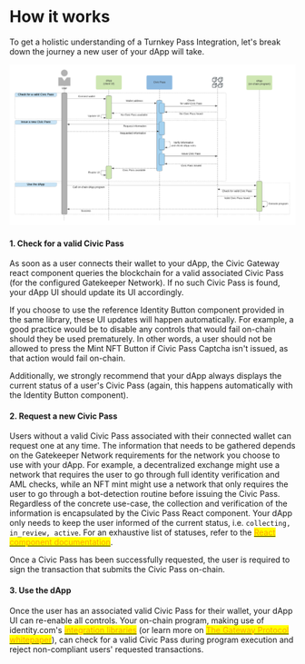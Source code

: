# How it works

To get a holistic understanding of a Turnkey Pass Integration, let's break down the journey a new user of your dApp will take.

![Sequence diagram of a user connecting and issuing a Civic Pass.](<../../../.gitbook/assets/image (4) (2).png>)

#### 1. Check for a valid Civic Pass

As soon as a user connects their wallet to your dApp, the Civic Gateway react component queries the blockchain for a valid associated Civic Pass (for the configured Gatekeeper Network). If no such Civic Pass is found, your dApp UI should update its UI accordingly.&#x20;

If you choose to use the reference Identity Button component provided in the same library, these UI updates will happen automatically. For example, a good practice would be to disable any controls that would fail on-chain should they be used prematurely. In other words, a user should not be allowed to press the Mint NFT Button if Civic Pass Captcha isn't issued, as that action would fail on-chain.

Additionally, we strongly recommend that your dApp always displays the current status of a user's Civic Pass (again, this happens automatically with the Identity Button component).&#x20;

#### 2. Request a new Civic Pass

Users without a valid Civic Pass associated with their connected wallet can request one at any time. The information that needs to be gathered depends on the Gatekeeper Network requirements for the network you choose to use with your dApp. For example, a decentralized exchange might use a network that requires the user to go through full identity verification and AML checks, while an NFT mint might use a network that only requires the user to go through a bot-detection routine before issuing the Civic Pass. Regardless of the concrete use-case, the collection and verification of the information is encapsulated by the Civic Pass React component. Your dApp only needs to keep the user informed of the current status, i.e. `collecting, in_review, active`. For an exhaustive list of statuses, refer to the [<mark style="color:orange;">React component documentation</mark>](ui-integration/).

Once a Civic Pass has been successfully requested, the user is required to sign the transaction that submits the Civic Pass on-chain.

#### 3. Use the dApp

Once the user has an associated valid Civic Pass for their wallet, your dApp UI can re-enable all controls. Your on-chain program, making use of identity.com's [<mark style="color:orange;">integration libraries</mark>](https://github.com/identity-com/on-chain-identity-gateway) (or learn more on [<mark style="color:orange;">The Gateway Protocol whitepaper</mark>](https://github.com/identity-com/gateway-whitepaper/blob/main/gateway-whitepaper.pdf)), can check for a valid Civic Pass during program execution and reject non-compliant users' requested transactions.
